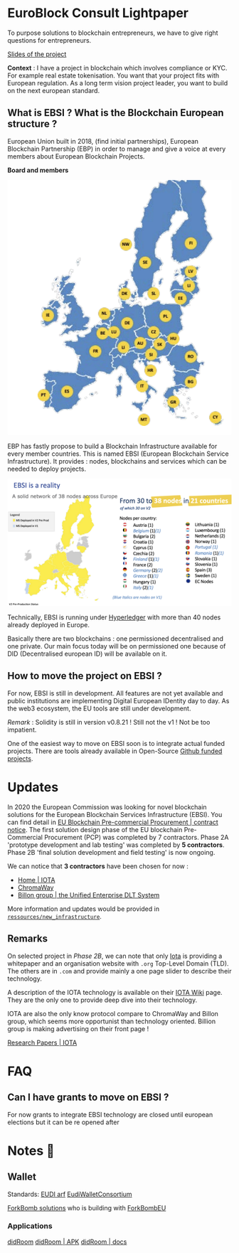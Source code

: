 # EuroBlock Consult Lightpaper


To purpose solutions to blockchain entrepreneurs, we have to give right questions for entrepreneurs.


[Slides of the project](./docs/EuroBlock_Consult.pdf)

**Context** : I have a project in blockchain which involves compliance or KYC. For example real estate tokenisation. You want that your project fits with European regulation. 
As a long term vision project leader, you want to build on the next european standard. 


## What is EBSI ? What is the Blockchain European structure ?

European Union built in 2018, (find initial partnerships), European Blockchain Partnership (EBP) in order to manage and give a voice at every members about European Blockchain Projects.

**Board and members**

![EBP Board](./assets/EBP_board.png)

EBP has fastly propose to build a Blockchain Infrastructure available for every member countries. This is named EBSI (European Blockchain Service Infrastructure). It provides : nodes, blockchains and services which can be needed to deploy projects.

![Nodes](./assets/ebsi_nodes.png)

Technically, EBSI is running under [Hyperledger](https://www.hyperledger.org/) with more than 40 nodes already deployed in Europe. 

Basically there are two blockchains : one permissioned decentralised and one private. 
Our main focus today will be on permissioned one because of DID (Decentralised european ID) will be available on it.



## How to move the project on EBSI ?

For now, EBSI is still in development. All features are not yet available and public institutions are implementing Digital European IDentity day to day. 
As the web3 ecosystem, the EU tools are still under development. 

*Remark* : Solidity is still in version v0.8.21 ! Still not the v1 ! Not be too impatient.


One of the easiest way to move on EBSI soon is to integrate actual funded projects. 
There are tools already available in Open-Source [Github funded projects]().


# Updates

In 2020 the European Commission was looking for novel blockchain solutions for the European Blockchain Services Infrastructure (EBSI). You can find detail in [EU Blockchain Pre-commercial Procurement | contract notice](./ressources/new_infrastructure/2020-OJS230-565744-en.pdf). 
The first solution design phase of the EU blockchain Pre-Commercial Procurement (PCP) was completed by 7 contractors. Phase 2A 'prototype development and lab testing' was completed by **5 contractors**. Phase 2B 'final solution development and field testing' is now ongoing. 

We can notice that **3 contractors** have been chosen for now : 
- [Home | IOTA](https://www.iota.org/)
- [ChromaWay](https://chromaway.com/)
- [Billon group | the Unified Enterprise DLT System](https://billongroup.com/) 


More information and updates would be provided in [`ressources/new_infrastructure`](./ressources/new_infrastructure). 

## Remarks

On selected project in *Phase 2B*, we can note that only [Iota](https://www.iota.org) is providing a whitepaper and an organisation website with `.org` Top-Level Domain (TLD). The others are in `.com` and provide mainly a one page slider to describe their technology. 

A description of the IOTA technology is available on their [IOTA Wiki](https://wiki.iota.org/) page. They are the only one to provide deep dive into their technology. 

IOTA are also the only know protocol compare to ChromaWay and Billon group, which seems more opportunist than technology oriented. Billion group is making advertising on their front page ! 

[Research Papers | IOTA](https://www.iota.org/foundation/research-papers)


# FAQ 

## Can I have grants to move on EBSI ?

For now grants to integrate EBSI technology are closed until european elections but it can be re opened after 


# Notes 📝

## Wallet 

Standards: [EUDI arf](https://eu-digital-identity-wallet.github.io/eudi-doc-architecture-and-reference-framework/1.1.0/arf/)
[EudiWalletConsortium](https://eudiwalletconsortium.org/)

[ForkBomb solutions](https://forkbomb.solutions/) who is building with [ForkBombEU](https://github.com/ForkbombEu/)
### Applications

[didRoom](https://didroom.com/)
[didRoom | APK](https://github.com/ForkbombEu/wallet)
[didRoom | docs](https://didroom.com/get_started.html)






